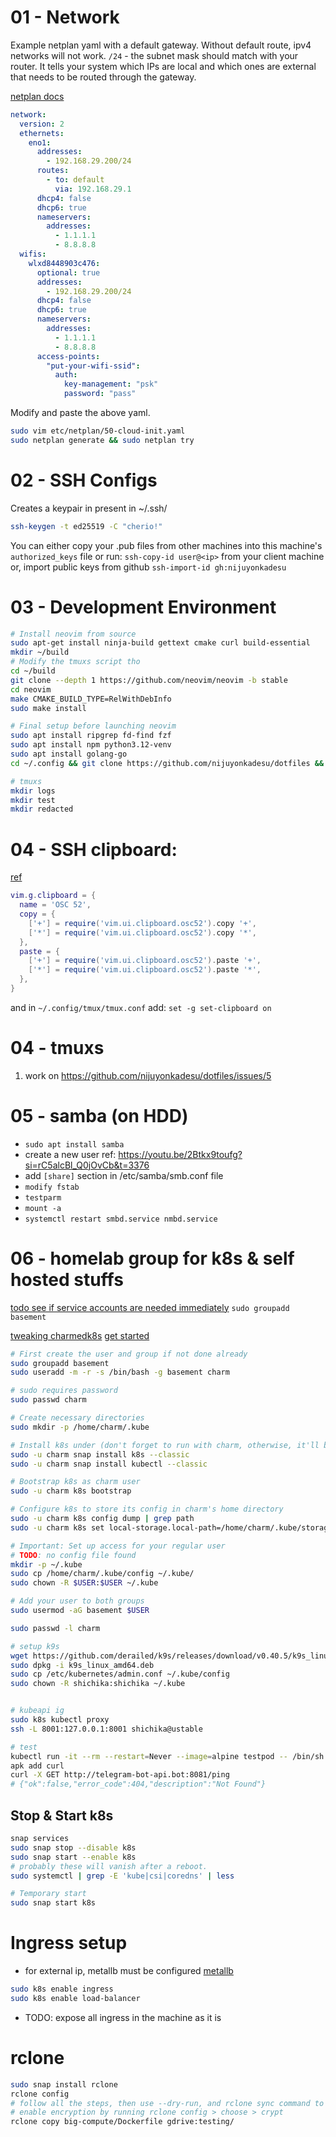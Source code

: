 # 01 - Network

Example netplan yaml with a default gateway. Without default route, ipv4 networks will not work.
`/24` - the subnet mask should match with your router. It tells your system which IPs are local and which ones are external that
needs to be routed through the gateway.

[netplan docs](https://netplan.readthedocs.io/en/stable/howto/) 

```yaml
network:
  version: 2
  ethernets:
    eno1:
      addresses:
        - 192.168.29.200/24
      routes:
        - to: default
          via: 192.168.29.1
      dhcp4: false
      dhcp6: true
      nameservers:
        addresses:
          - 1.1.1.1
          - 8.8.8.8
  wifis:
    wlxd8448903c476:
      optional: true
      addresses:
        - 192.168.29.200/24
      dhcp4: false
      dhcp6: true
      nameservers:
        addresses:
          - 1.1.1.1
          - 8.8.8.8
      access-points:
        "put-your-wifi-ssid":
          auth:
            key-management: "psk"
            password: "pass"
```

Modify and paste the above yaml.

```sh
sudo vim etc/netplan/50-cloud-init.yaml
sudo netplan generate && sudo netplan try
```

# 02 - SSH Configs

Creates a keypair in present in ~/.ssh/

```sh
ssh-keygen -t ed25519 -C "cherio!"
```

You can either copy your .pub files from other machines into this machine's `authorized_keys` file
or run: `ssh-copy-id user@<ip>` from your client machine
or, import public keys from github `ssh-import-id gh:nijuyonkadesu`

# 03 - Development Environment

```sh
# Install neovim from source
sudo apt-get install ninja-build gettext cmake curl build-essential
mkdir ~/build
# Modify the tmuxs script tho
cd ~/build
git clone --depth 1 https://github.com/neovim/neovim -b stable
cd neovim
make CMAKE_BUILD_TYPE=RelWithDebInfo
sudo make install

# Final setup before launching neovim
sudo apt install ripgrep fd-find fzf
sudo apt install npm python3.12-venv
sudo apt install golang-go
cd ~/.config && git clone https://github.com/nijuyonkadesu/dotfiles && cd dotfiles && bash setup.sh

# tmuxs
mkdir logs
mkdir test
mkdir redacted
```

# 04 - SSH clipboard:

[ref](https://mil.ad/blog/2024/remote-clipboard.html#:~:text=Configuring%20neovim%20to%20use%20OSC%2D52&text=This%20allows%20you%20to%20use,have%20them%20work%20across%20SSH.)

```lua
vim.g.clipboard = {
  name = 'OSC 52',
  copy = {
    ['+'] = require('vim.ui.clipboard.osc52').copy '+',
    ['*'] = require('vim.ui.clipboard.osc52').copy '*',
  },
  paste = {
    ['+'] = require('vim.ui.clipboard.osc52').paste '+',
    ['*'] = require('vim.ui.clipboard.osc52').paste '*',
  },
}
```

and in `~/.config/tmux/tmux.conf` add: `set -g set-clipboard on`

# 04 - tmuxs

1. work on https://github.com/nijuyonkadesu/dotfiles/issues/5

# 05 - samba (on HDD)

- `sudo apt install samba`
- create a new user ref: https://youtu.be/2Btkx9toufg?si=rC5alcBl_Q0jOvCb&t=3376
- add `[share]` section in /etc/samba/smb.conf file
- `modify fstab`
- `testparm`
- `mount -a`
- `systemctl restart smbd.service nmbd.service`

# 06 - homelab group for k8s & self hosted stuffs

[todo see if service accounts are needed immediately](https://claude.ai/chat/06ceec6f-7bd7-4622-9e47-e9649d621233)
`sudo groupadd basement`

[tweaking charmedk8s](https://documentation.ubuntu.com/canonical-kubernetes/latest/snap/howto/)
[get started](https://documentation.ubuntu.com/canonical-kubernetes/latest/snap/tutorial/getting-started/)

```sh
# First create the user and group if not done already
sudo groupadd basement
sudo useradd -m -r -s /bin/bash -g basement charm

# sudo requires password
sudo passwd charm

# Create necessary directories
sudo mkdir -p /home/charm/.kube

# Install k8s under (don't forget to run with charm, otherwise, it'll be in root user. it doesn't matter actually)
sudo -u charm snap install k8s --classic
sudo -u charm snap install kubectl --classic

# Bootstrap k8s as charm user
sudo -u charm k8s bootstrap

# Configure k8s to store its config in charm's home directory
sudo -u charm k8s config dump | grep path
sudo -u charm k8s set local-storage.local-path=/home/charm/.kube/storage

# Important: Set up access for your regular user
# TODO: no config file found
mkdir -p ~/.kube
sudo cp /home/charm/.kube/config ~/.kube/
sudo chown -R $USER:$USER ~/.kube

# Add your user to both groups
sudo usermod -aG basement $USER

sudo passwd -l charm

# setup k9s
wget https://github.com/derailed/k9s/releases/download/v0.40.5/k9s_linux_amd64.deb
sudo dpkg -i k9s_linux_amd64.deb
sudo cp /etc/kubernetes/admin.conf ~/.kube/config
sudo chown -R shichika:shichika ~/.kube


# kubeapi ig
sudo k8s kubectl proxy
ssh -L 8001:127.0.0.1:8001 shichika@ustable

# test
kubectl run -it --rm --restart=Never --image=alpine testpod -- /bin/sh
apk add curl
curl -X GET http://telegram-bot-api.bot:8081/ping
# {"ok":false,"error_code":404,"description":"Not Found"}
```

## Stop & Start k8s

```sh
snap services
sudo snap stop --disable k8s
sudo snap start --enable k8s
# probably these will vanish after a reboot.
sudo systemctl | grep -E 'kube|csi|coredns' | less

# Temporary start
sudo snap start k8s
```

# Ingress setup

- for external ip, metallb must be configured
  [metallb](https://metallb.io/concepts/)

```sh
sudo k8s enable ingress
sudo k8s enable load-balancer
```

- TODO: expose all ingress in the machine as it is

# rclone

```sh
sudo snap install rclone
rclone config 
# follow all the steps, then use --dry-run, and rclone sync command to sync. 
# enable encryption by running rclone config > choose > crypt
rclone copy big-compute/Dockerfile gdrive:testing/
```
